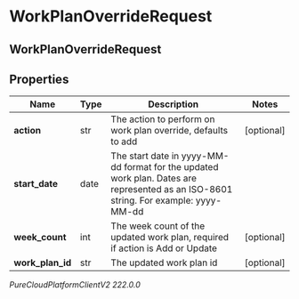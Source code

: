 # WorkPlanOverrideRequest

## WorkPlanOverrideRequest

## Properties

|Name | Type | Description | Notes|
|------------ | ------------- | ------------- | -------------|
| **action** | str | The action to perform on work plan override, defaults to add | [optional] |
| **start_date** | date | The start date in yyyy-MM-dd format for the updated work plan. Dates are represented as an ISO-8601 string. For example: yyyy-MM-dd | |
| **week_count** | int | The week count of the updated work plan, required if action is Add or Update | [optional] |
| **work_plan_id** | str | The updated work plan id | [optional] |



_PureCloudPlatformClientV2 222.0.0_
